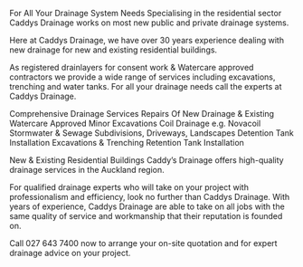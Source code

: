 

For All Your
Drainage System Needs
Specialising in the residential sector Caddys Drainage works on most new public and private drainage systems.

Here at Caddys Drainage, we have over 30 years experience dealing with new drainage for new and existing residential buildings.

As registered drainlayers for consent work & Watercare approved contractors we provide a wide range of services including excavations, trenching and water tanks. For all your drainage needs call the experts at Caddys Drainage.

Comprehensive
Drainage Services
Repairs Of New Drainage & Existing
Watercare Approved
Minor Excavations
Coil Drainage e.g. Novacoil
Stormwater & Sewage
Subdivisions, Driveways, Landscapes
Detention Tank Installation
Excavations & Trenching
Retention Tank Installation

New & Existing
Residential Buildings
Caddy’s Drainage offers high-quality drainage services in the Auckland region.

For qualified drainage experts who will take on your project with professionalism and efficiency, look no further than Caddys Drainage. With years of experience, Caddys Drainage are able to take on all jobs with the same quality of service and workmanship that their reputation is founded on.

Call 027 643 7400 now to arrange your on-site quotation and for expert drainage advice on your project.

